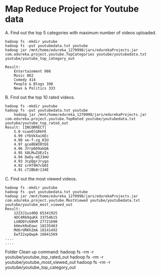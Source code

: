 # Map Reduce Project for Youtube data

A. Find out the top 5 categories with maximum number of videos uploaded.

	hadoop fs -mkdir youtube
	hadoop fs -put youtubedata.txt youtube
	hadoop jar /mnt/home/edureka_1270998/jars/edurekaProjects.jar com.edureka.project.youtube.TopCategories youtube/youtubedata.txt youtube/youtube_top_category_out
	
    Result:
        Entertainment 908
        Music 862
        Comedy 414
        People & Blogs 398
        News & Politics 333

B. Find out the top 10 rated videos.

	hadoop fs -mkdir youtube
	hadoop fs -put youtubedata.txt youtube
        hadoop jar /mnt/home/edureka_1270998/jars/edurekaProjects.jar com.edureka.project.youtube.TopRated youtube/youtubedata.txt youtube/youtube_top_rated_out
    Result: [INCORRECT]
        5.0 niaeOlGRkFE
        4.99 cYbVkXai6Ec
        4.98 xe-f-zg_KIU
        4.97 gce0EWI0tEE
        4.96 JYrp6D9akQA
        4.95 X8LMuZUEzIs
        4.94 DwDy-mEJ3mU
        4.93 3cpQgrJrygo
        4.92 srHT9H7cb0I
        4.91 cT2Bb8r134E
	
C. Find out the most viewed videos.

	hadoop fs -mkdir youtube
	hadoop fs -put youtubedata.txt youtube
	hadoop jar /mnt/home/edureka_1270998/jars/edurekaProjects.jar com.edureka.project.youtube.MostViewed youtube/youtubedata.txt youtube/youtube_most_viewed_out
    Result:
        12Z3J1uzd0Q 65341925
        4DC4Rb9quKk 33754615
        LU8DDYz68kM 27721690
        kHmvkRoEowc 18235463
        Md6rURKhZmA 18141492
        EwTZ2xpQwpA 16841569
	....
	....
	
Folder Clean up command:
    hadoop fs -rm -r youtube/youtube_top_rated_out
    hadoop fs -rm -r youtube/youtube_most_viewed_out
    hadoop fs -rm -r youtube/youtube_top_category_out
